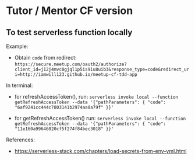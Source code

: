 # Tutor / Mentor CF version

## To test serverless function locally

Example:
- Obtain `code` from redirect: `https://secure.meetup.com/oauth2/authorize?client_id=j12j4mvc0gjql1p5is9iu8uib3&response_type=code&redirect_uri=http://iamwill123.github.io/meetup-cf-tdd-app`

In terminal:
- for refreshAccessToken(), run: `serverless invoke local --function getRefreshAccessToken --data '{"pathParameters": { "code": "6af9241cc444c7803141b2974aa0a79f" }}'`

- for getRefreshAccessToken() run: `serverless invoke local --function getRefreshAccessToken --data '{"pathParameters": { "code": "11e160a99646020cf5f274f84bec3018" }}'`

References:
- https://serverless-stack.com/chapters/load-secrets-from-env-yml.html